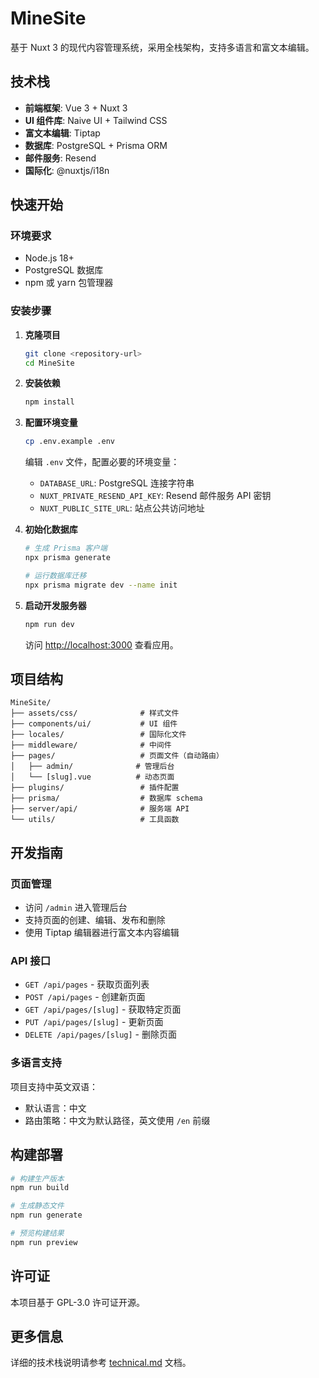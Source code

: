 # MineSite

基于 Nuxt 3 的现代内容管理系统，采用全栈架构，支持多语言和富文本编辑。

## 技术栈

- **前端框架**: Vue 3 + Nuxt 3
- **UI 组件库**: Naive UI + Tailwind CSS
- **富文本编辑**: Tiptap
- **数据库**: PostgreSQL + Prisma ORM
- **邮件服务**: Resend
- **国际化**: @nuxtjs/i18n

## 快速开始

### 环境要求

- Node.js 18+
- PostgreSQL 数据库
- npm 或 yarn 包管理器

### 安装步骤

1. **克隆项目**
   ```bash
   git clone <repository-url>
   cd MineSite
   ```

2. **安装依赖**
   ```bash
   npm install
   ```

3. **配置环境变量**
   ```bash
   cp .env.example .env
   ```
   
   编辑 `.env` 文件，配置必要的环境变量：
   - `DATABASE_URL`: PostgreSQL 连接字符串
   - `NUXT_PRIVATE_RESEND_API_KEY`: Resend 邮件服务 API 密钥
   - `NUXT_PUBLIC_SITE_URL`: 站点公共访问地址

4. **初始化数据库**
   ```bash
   # 生成 Prisma 客户端
   npx prisma generate
   
   # 运行数据库迁移
   npx prisma migrate dev --name init
   ```

5. **启动开发服务器**
   ```bash
   npm run dev
   ```

   访问 [http://localhost:3000](http://localhost:3000) 查看应用。

## 项目结构

```
MineSite/
├── assets/css/              # 样式文件
├── components/ui/           # UI 组件
├── locales/                 # 国际化文件
├── middleware/              # 中间件
├── pages/                   # 页面文件（自动路由）
│   ├── admin/              # 管理后台
│   └── [slug].vue          # 动态页面
├── plugins/                 # 插件配置
├── prisma/                  # 数据库 schema
├── server/api/              # 服务端 API
└── utils/                   # 工具函数
```

## 开发指南

### 页面管理

- 访问 `/admin` 进入管理后台
- 支持页面的创建、编辑、发布和删除
- 使用 Tiptap 编辑器进行富文本内容编辑

### API 接口

- `GET /api/pages` - 获取页面列表
- `POST /api/pages` - 创建新页面
- `GET /api/pages/[slug]` - 获取特定页面
- `PUT /api/pages/[slug]` - 更新页面
- `DELETE /api/pages/[slug]` - 删除页面

### 多语言支持

项目支持中英文双语：
- 默认语言：中文
- 路由策略：中文为默认路径，英文使用 `/en` 前缀

## 构建部署

```bash
# 构建生产版本
npm run build

# 生成静态文件
npm run generate

# 预览构建结果
npm run preview
```

## 许可证

本项目基于 GPL-3.0 许可证开源。

## 更多信息

详细的技术栈说明请参考 [technical.md](./technical.md) 文档。
